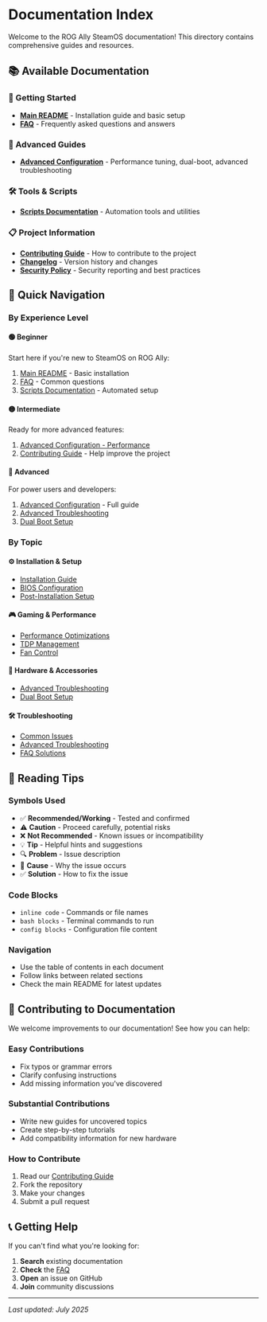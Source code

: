 # Documentation Index

Welcome to the ROG Ally SteamOS documentation! This directory contains comprehensive guides and resources.

## 📚 Available Documentation

### 🚀 Getting Started
- **[Main README](../README.md)** - Installation guide and basic setup
- **[FAQ](FAQ.md)** - Frequently asked questions and answers

### 🔧 Advanced Guides
- **[Advanced Configuration](advanced-configuration.md)** - Performance tuning, dual-boot, advanced troubleshooting

### 🛠️ Tools & Scripts
- **[Scripts Documentation](../scripts/README.md)** - Automation tools and utilities

### 📋 Project Information
- **[Contributing Guide](../CONTRIBUTING.md)** - How to contribute to the project
- **[Changelog](../CHANGELOG.md)** - Version history and changes
- **[Security Policy](../SECURITY.md)** - Security reporting and best practices

## 🎯 Quick Navigation

### By Experience Level

#### 🟢 Beginner
Start here if you're new to SteamOS on ROG Ally:
1. [Main README](../README.md) - Basic installation
2. [FAQ](FAQ.md) - Common questions
3. [Scripts Documentation](../scripts/README.md) - Automated setup

#### 🟡 Intermediate  
Ready for more advanced features:
1. [Advanced Configuration - Performance](advanced-configuration.md#performance-optimizations)
2. [Contributing Guide](../CONTRIBUTING.md) - Help improve the project

#### 🔴 Advanced
For power users and developers:
1. [Advanced Configuration](advanced-configuration.md) - Full guide
2. [Advanced Troubleshooting](advanced-configuration.md#advanced-troubleshooting)
3. [Dual Boot Setup](advanced-configuration.md#dual-boot-setup)

### By Topic

#### ⚙️ Installation & Setup
- [Installation Guide](../README.md#installation-guide)
- [BIOS Configuration](../README.md#bios-settings-crucial)
- [Post-Installation Setup](../scripts/README.md)

#### 🎮 Gaming & Performance
- [Performance Optimizations](advanced-configuration.md#performance-optimizations)
- [TDP Management](advanced-configuration.md#tdp-thermal-design-power-management)
- [Fan Control](advanced-configuration.md#custom-fan-curves)

#### 🔌 Hardware & Accessories
- [Advanced Troubleshooting](advanced-configuration.md#advanced-troubleshooting)
- [Dual Boot Setup](advanced-configuration.md#dual-boot-setup)

#### 🛠️ Troubleshooting
- [Common Issues](../README.md#known-issues--troubleshooting)
- [Advanced Troubleshooting](advanced-configuration.md#advanced-troubleshooting)
- [FAQ Solutions](FAQ.md#troubleshooting-questions)

## 📖 Reading Tips

### Symbols Used
- ✅ **Recommended/Working** - Tested and confirmed
- ⚠️ **Caution** - Proceed carefully, potential risks
- ❌ **Not Recommended** - Known issues or incompatibility
- 💡 **Tip** - Helpful hints and suggestions
- 🔍 **Problem** - Issue description
- 🔧 **Cause** - Why the issue occurs
- ✅ **Solution** - How to fix the issue

### Code Blocks
- `inline code` - Commands or file names
- ```bash blocks``` - Terminal commands to run
- ```config blocks``` - Configuration file content

### Navigation
- Use the table of contents in each document
- Follow links between related sections
- Check the main README for latest updates

## 🤝 Contributing to Documentation

We welcome improvements to our documentation! See how you can help:

### Easy Contributions
- Fix typos or grammar errors
- Clarify confusing instructions
- Add missing information you've discovered

### Substantial Contributions  
- Write new guides for uncovered topics
- Create step-by-step tutorials
- Add compatibility information for new hardware

### How to Contribute
1. Read our [Contributing Guide](../CONTRIBUTING.md)
2. Fork the repository
3. Make your changes
4. Submit a pull request

## 📞 Getting Help

If you can't find what you're looking for:

1. **Search** existing documentation
2. **Check** the [FAQ](FAQ.md)
3. **Open** an issue on GitHub
4. **Join** community discussions

---

*Last updated: July 2025*
